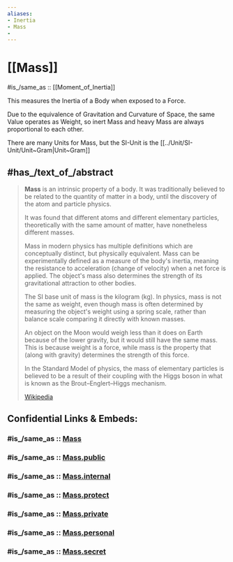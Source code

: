 ```yaml
---
aliases:
- Inertia
- Mass
- 
---
```


# [[Mass]] 

#is_/same_as :: [[Moment_of_Inertia]] 

This measures the Inertia of a Body 
when exposed to a Force. 

Due to the equivalence of Gravitation 
and Curvature of Space, 
the same Value operates as Weight, 
so inert Mass and heavy Mass are always proportional to each other. 

There are many Units for Mass, but the SI-Unit is the [[../Unit/SI-Unit/Unit~Gram|Unit~Gram]] 


## #has_/text_of_/abstract 

> **Mass** is an intrinsic property of a body. 
> It was traditionally believed to be related to the quantity of matter in a body, 
> until the discovery of the atom and particle physics. 
> 
> It was found that different atoms and different elementary particles, 
> theoretically with the same amount of matter, have nonetheless different masses. 
> 
> Mass in modern physics has multiple definitions which are conceptually distinct, but physically equivalent. 
> Mass can be experimentally defined as a measure of the body's inertia, 
> meaning the resistance to acceleration (change of velocity) when a net force is applied. 
> The object's mass also determines the strength of its gravitational attraction to other bodies.
>
> The SI base unit of mass is the kilogram (kg). 
> In physics, mass is not the same as weight, 
> even though mass is often determined by measuring the object's weight using a spring scale, 
> rather than balance scale comparing it directly with known masses. 
> 
> An object on the Moon would weigh less than it does on Earth because of the lower gravity, 
> but it would still have the same mass. 
> This is because weight is a force, 
> while mass is the property that (along with gravity) determines the strength of this force.
>
> In the Standard Model of physics, 
> the mass of elementary particles is believed to be a result of their coupling with the Higgs boson 
> in what is known as the Brout–Englert–Higgs mechanism.
>
> [Wikipedia](https://en.wikipedia.org/wiki/Mass)

## Confidential Links & Embeds: 

### #is_/same_as :: [Mass](/_Standards/Dimension/Mass.md) 

### #is_/same_as :: [Mass.public](/_public/Dimension/Mass.public.md) 

### #is_/same_as :: [Mass.internal](/_internal/Dimension/Mass.internal.md) 

### #is_/same_as :: [Mass.protect](/_protect/Dimension/Mass.protect.md) 

### #is_/same_as :: [Mass.private](/_private/Dimension/Mass.private.md) 

### #is_/same_as :: [Mass.personal](/_personal/Dimension/Mass.personal.md) 

### #is_/same_as :: [Mass.secret](/_secret/Dimension/Mass.secret.md)

